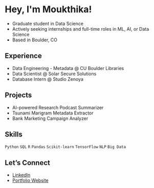 # Hey, I'm Moukthika!

- Graduate student in Data Science  
- Actively seeking internships and full-time roles in ML, AI, or Data Science  
- Based in Boulder, CO

## Experience
- Data Engineering - Metadata @ CU Boulder Libraries  
- Data Scientist @ Solar Secure Solutions
- Database Intern @ Studio Zenoya

## Projects
- AI-powered Research Podcast Summarizer  
- Tsunami Marigram Metadata Extractor  
- Bank Marketing Campaign Analyzer

## Skills
`Python` `SQL` `R` `Pandas` `Scikit-learn` `TensorFlow` `NLP` `Big Data`  

## Let’s Connect
- [LinkedIn](https://www.linkedin.com/in/moukthika-gunapaneedu/)
- [Portfolio Website](https://yourwebsite.com)
